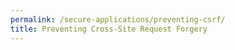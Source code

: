 ```yaml
---
permalink: /secure-applications/preventing-csrf/
title: Preventing Cross-Site Request Forgery 
---
```


